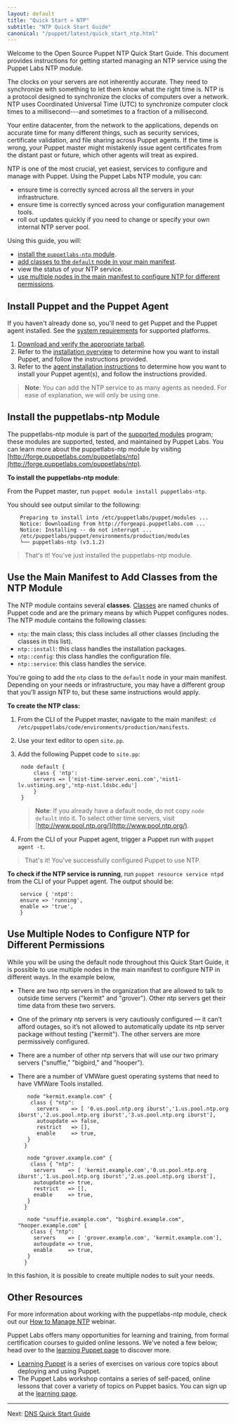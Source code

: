 ```yaml
---
layout: default
title: "Quick Start » NTP"
subtitle: "NTP Quick Start Guide"
canonical: "/puppet/latest/quick_start_ntp.html"
---
```


[downloads]: http://info.puppetlabs.com/download-pe.html
[sys_req]: ./install_system_requirements.html
[agent_install]: ./install_agents.html
[install_overview]: ./install_basic.html

Welcome to the Open Source Puppet NTP Quick Start Guide. This document provides instructions for getting started managing an NTP service using the Puppet Labs NTP module.

The clocks on your servers are not inherently accurate. They need to synchronize with something to let them know what the right time is. NTP is a protocol designed to synchronize the clocks of computers over a network. NTP uses Coordinated Universal Time (UTC) to synchronize computer clock times to a millisecond---and sometimes to a fraction of a millisecond.

Your entire datacenter, from the network to the applications, depends on accurate time for many different things, such as security services, certificate validation, and file sharing across Puppet agents. If the time is wrong, your Puppet master might mistakenly issue agent certificates from the distant past or future, which other agents will treat as expired.

NTP is one of the most crucial, yet easiest, services to configure and manage with Puppet. Using the Puppet Labs NTP module, you can:

* ensure time is correctly synced across all the servers in your infrastructure.
* ensure time is correctly synced across your configuration management tools.
* roll out updates quickly if you need to change or specify your own internal NTP server pool.

Using this guide, you will:

* [install the `puppetlabs-ntp` module](#install-the-puppetlabs-ntp-module).
* [add classes to the `default` node in your main manifest](#use-the-main-manifest-to-add-classes-from-the-ntp-module).
* view the status of your NTP service.
* [use multiple nodes in the main manifest to configure NTP for different permissions](#use-multiple-nodes-to-configure-ntp-for-different-permissions).

## Install Puppet and the Puppet Agent

If you haven't already done so, you'll need to get Puppet and the Puppet agent installed. See the [system requirements][sys_req] for supported platforms.

1. [Download and verify the appropriate tarball][downloads].
2. Refer to the [installation overview][install_overview] to determine how you want to install Puppet, and follow the instructions provided.
3. Refer to the [agent installation instructions][agent_install] to determine how you want to install your Puppet agent(s), and follow the instructions provided.

>**Note**: You can add the NTP service to as many agents as needed. For ease of explanation, we will only be using one.

## Install the puppetlabs-ntp Module

The puppetlabs-ntp module is part of the [supported modules](http://forge.puppetlabs.com/supported) program; these modules are supported, tested, and maintained by Puppet Labs. You can learn more about the puppetlabs-ntp module by visiting [http://forge.puppetlabs.com/puppetlabs/ntp](http://forge.puppetlabs.com/puppetlabs/ntp).

**To install the puppetlabs-ntp module**:

From the Puppet master, run `puppet module install puppetlabs-ntp`.

You should see output similar to the following:

        Preparing to install into /etc/puppetlabs/puppet/modules ...
        Notice: Downloading from http://forgeapi.puppetlabs.com ...
        Notice: Installing -- do not interrupt ...
        /etc/puppetlabs/puppet/environments/production/modules
        └── puppetlabs-ntp (v3.1.2)

> That's it! You've just installed the puppetlabs-ntp module.

## Use the Main Manifest to Add Classes from the NTP Module

[classification_selector]: ./images/quick/classification_selector.png

The NTP module contains several **classes**. [Classes](../puppet/3/reference/lang_classes.html) are named chunks of Puppet code and are the primary means by which Puppet configures nodes. The NTP module contains the following classes:

* `ntp`: the main class; this class includes all other classes (including the classes in this list).
* `ntp::install`: this class handles the installation packages.
* `ntp::config`: this class handles the configuration file.
* `ntp::service`: this class handles the service.

You're going to add the `ntp` class to the `default` node in your main manifest. Depending on your needs or infrastructure, you may have a different group that you'll assign NTP to, but these same instructions would apply.

**To create the NTP class:**

1. From the CLI of the Puppet master, navigate to the main manifest: `cd /etc/puppetlabs/code/environments/production/manifests`.
2. Use your text editor to open `site.pp`. 
3. Add the following Puppet code to `site.pp`:

        node default {        									 
     		class { 'ntp':       									 
    		servers => ['nist-time-server.eoni.com','nist1-lv.ustiming.org','ntp-nist.ldsbc.edu']
    	    }						
		}

	>**Note**: If you already have a default node, do not copy `node default` into it.
	> To select other time servers, visit [http://www.pool.ntp.org/](http://www.pool.ntp.org/).

4. From the CLI of your Puppet agent, trigger a Puppet run with `puppet agent -t`.

> That's it! You've successfully configured Puppet to use NTP.

**To check if the NTP service is running**, run `puppet resource service ntpd` from the CLI of your Puppet agent. The output should be:

        service { 'ntpd':
  		ensure => 'running',
 		enable => 'true',
		}

## Use Multiple Nodes to Configure NTP for Different Permissions

While you will be using the default node throughout this Quick Start Guide, it is possible to use multiple nodes in the main manifest to configure NTP in different ways.
In the example below, 
* There are two ntp servers in the organization that are allowed to talk to outside time servers ("kermit" and "grover"). Other ntp servers get their time data from these two servers.

* One of the primary ntp servers is very cautiously configured — it can’t afford outages, so it’s not allowed to automatically update its ntp server package without testing ("kermit"). The other servers are more permissively configured.

* There are a number of other ntp servers that will use our two primary servers ("snuffie," "bigbird," and "hooper").

* There are a number of VMWare guest operating systems that need to have VMWare Tools installed.


		 node "kermit.example.com" {
		  class { "ntp":
		    servers    => [ '0.us.pool.ntp.org iburst','1.us.pool.ntp.org iburst','2.us.pool.ntp.org iburst','3.us.pool.ntp.org iburst'],
		    autoupdate => false,
			restrict   => [],
			enable     => true,
	     }
	    }

	     node "grover.example.com" {
	      class { "ntp":
		   servers    => [ 'kermit.example.com','0.us.pool.ntp.org iburst','1.us.pool.ntp.org iburst','2.us.pool.ntp.org iburst'],
		   autoupdate => true,
		   restrict   => [],
		   enable     => true,
	     }
	    }

	     node "snuffie.example.com", "bigbird.example.com", "hooper.example.com" {
	      class { "ntp":
		   servers    => [ 'grover.example.com', 'kermit.example.com'],
		   autoupdate => true,
		   enable     => true,
	     }
	    }
	   
In this fashion, it is possible to create multiple nodes to suit your needs.

## Other Resources

For more information about working with the puppetlabs-ntp module, check out our [How to Manage NTP](http://puppetlabs.com/webinars/how-manage-ntp) webinar.

Puppet Labs offers many opportunities for learning and training, from formal certification courses to guided online lessons. We've noted a few below; head over to the [learning Puppet page](https://puppetlabs.com/learn) to discover more.

* [Learning Puppet](http://docs.puppetlabs.com/learning/) is a series of exercises on various core topics about deploying and using Puppet.
* The Puppet Labs workshop contains a series of self-paced, online lessons that cover a variety of topics on Puppet basics. You can sign up at the [learning page](https://puppetlabs.com/learn).

----------

Next: [DNS Quick Start Guide](./quick_start_dns.html)
